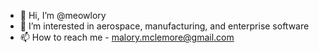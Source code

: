 - 👋 Hi, I’m @meowlory
- 👀 I’m interested in aerospace, manufacturing, and enterprise software
- 📫 How to reach me - malory.mclemore@gmail.com

<!---
meowlory/meowlory is a ✨ special ✨ repository because its `README.md` (this file) appears on your GitHub profile.
You can click the Preview link to take a look at your changes.
--->
